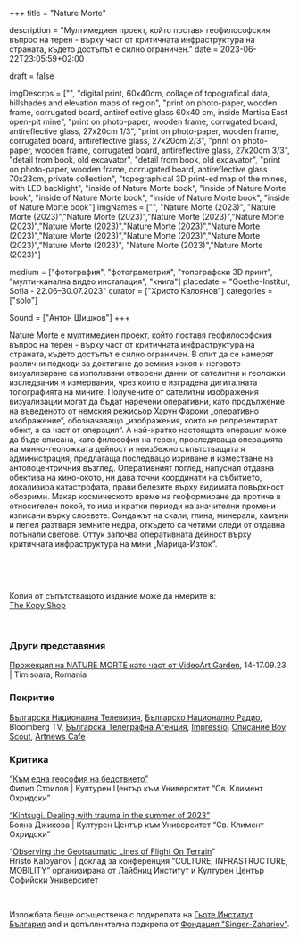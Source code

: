 +++
title = "Nature Morte"

description = "Мултимедиен проект, който поставя геофилософския въпрос на терен - върху част от критичната инфраструктура на страната, където достъпът е силно ограничен."
date = 2023-06-22T23:05:59+02:00

draft = false

imgDescrps = ["", "digital print, 60x40cm, collage of topografical data, hillshades and elevation maps of region", "print on photo-paper, wooden frame, corrugated board, antireflective glass 60х40 cm, inside Martisa East open-pit mine", "print on photo-paper, wooden frame, corrugated board, antireflective glass, 27x20cm 1/3", "print on photo-paper, wooden frame, corrugated board, antireflective glass, 27x20cm 2/3", "print on photo-paper, wooden frame, corrugated board, antireflective glass, 27x20cm 3/3", "detail from book, old excavator", "detail from book, old excavator", "print on photo-paper, wooden frame, corrugated board, antireflective glass 70х23cm, private collection", "topographical 3D print-ed map of the mines, with LED backlight", "inside of Nature Morte book", "inside of Nature Morte book", "inside of Nature Morte book", "inside of Nature Morte book", "inside of Nature Morte book"]
imgNames = ["", "Nature Morte (2023)", "Nature Morte (2023)","Nature Morte (2023)","Nature Morte (2023)","Nature Morte (2023)","Nature Morte (2023)","Nature Morte (2023)","Nature Morte (2023)","Nature Morte (2023)","Nature Morte (2023)","Nature Morte (2023)","Nature Morte (2023)", "Nature Morte (2023)","Nature Morte (2023)"]

medium = ["фотография", "фотограметрия", "топографски 3D принт", "мулти-канална видео инсталация", "книга"]
placedate = "Goethe-Institut, Sofia - 22.06–30.07.2023"
curator = ["Христо Калоянов"]
categories = ["solo"]

Sound = ["Антон Шишков"]
+++


Nature Morte е мултимедиен проект, който поставя геофилософския въпрос на терен - върху част от критичната инфраструктура на страната, където достъпът е силно ограничен. В опит да се намерят различни подходи за достигане до земния изкоп и неговото визуализиране са използвани отворени данни от сателитни и геоложки изследвания и измервания, чрез които е изградена дигиталната топографията на мините.
Получените от сателитни изображения визуализации могат да бъдат наречени оперативни, като продължение на въведеното от немския режисьор Харун Фароки „оперативно изображение“, обозначаващо „изображения, които не репрезентират обект, а са част от операция“. А най-кратко настоящата операция може да бъде описана, като философия на терен, проследяваща операцията на минно-геоложката дейност и неизбежно съпътстващата я администрация, предлагаща последващо изриване и изместване на антопоцентричния възглед.
Оперативният поглед, напуснал отдавна обектива на кино-окото, ни дава точни координати на събитието, локализира катастрофата, прави белезите върху видимата повърхност обозрими. Макар космическото време на геоформиране да протича в относителен покой, то има и кратки периоди на значителни промени изписани върху слоевете. Сондажът на скали, глина, минерали, камъни и пепел разтваря земните недра, откъдето са четими следи от отдавна потънали светове. Оттук започва оперативната дейност върху критичната инфраструктура на мини „Марица-Изток“.

&nbsp;

&nbsp;

Копия от съпътстващото издание може да нмерите в:<br> [The Kopy Shop](https://www.thekopy.shop/product/nature-morte)

&nbsp;

### Други представяния
[Прожекция на NATURE MORTE като част от VideoArt Garden](https://timisoara2023.eu/ro/evenimente/coatings-videoart-garden/), 14-17.09.23 | Timisoara, Romania
### Покритие
[Българска Национална Телевизия](https://bnt.bg/news/izlozhbata-nature-morte-v-gyote-institut-v347709-319285news.html), [Българско Национално Радио](https://bnr.bg/horizont/post/101854514/nature-morte-tvorcheski-pogled-kam-vagledobivnata-industria),
Bloomberg TV,
[Българска Телеграфна Агенция](https://www.bta.bg/bg/news/lik/491946-diskusiya-na-tema-vaglishtna-tropika-razglezhda-dobiva-na-ruda-i-kak-vdahnovya),
[Impressio](https://impressio.dir.bg/photography/vaglishtna-tropika-v-gyote-institut-i-ko-op),
[Списание Boy Scout](https://boyscoutmag.com/2023/07/kakvo-da-pravim-v-sofia-prez-july-2/),
[Artnews Cafe](https://openartfiles.bg/openartfiles.bg/public/bg/artnewscafebulletin)

### Критика
[“Към една геософия на бедствието”](https://culturecenter-su.org/philip-stoilov-nature-morte/)<br>
Филип Стоилов | Културен Център към Университет  “Св. Климент Охридски”

[“Kintsugi. Dealing with trauma in the summer of 2023”](https://culturecenter-su.org/kritika-x-3-june2023-boyana-dzhikova/)<br>
Бояна Джикова | Културен Център към Университет  “Св. Климент Охридски”

“[Observing the Geotraumatic Lines of Flight On Terrain](https://culturecenter-su.org/wp-content/uploads/2023/10/programme-2023.pdf)”
<br>
Hristo Kaloyanov | доклад за конференция “CULTURE, INFRASTRUCTURE, MOBILITY” организирана от Лайбниц Институт и Културен Център Софийски Университет

&nbsp;

Изложбата беше осъществена с подкрепата на [Гьоте Институт България](https://www.goethe.de/ins/bg/en/ver.cfm?event_id=24801982) and и допъллнителна подкрепа от [Фондация "Singer-Zahariev"](https://singer-zahariev.eu/projects/nature-morte-opening-at-goethe-institute/).